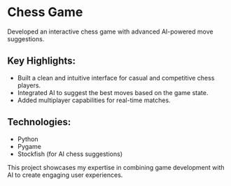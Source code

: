 # Chess Game
Developed an interactive chess game with advanced AI-powered move suggestions.

## Key Highlights:
- Built a clean and intuitive interface for casual and competitive chess players.
- Integrated AI to suggest the best moves based on the game state.
- Added multiplayer capabilities for real-time matches.

## Technologies:
- Python
- Pygame
- Stockfish (for AI chess suggestions)

This project showcases my expertise in combining game development with AI to create engaging user experiences.
